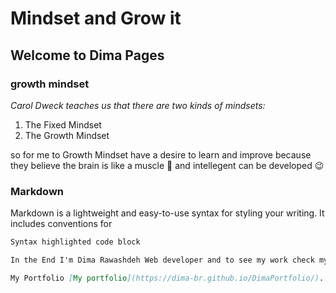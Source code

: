# Mindset and Grow it 
## Welcome to **Dima** Pages
### growth mindset

*Carol Dweck teaches us that there are two kinds of mindsets:*

1. The Fixed Mindset
2. The Growth Mindset

so for me to Growth Mindset 
have a desire to learn and improve because they believe the brain is like a muscle :muscle: and intellegent can be developed :wink:
### Markdown

Markdown is a lightweight and easy-to-use syntax for styling your writing. It includes conventions for

```markdown
Syntax highlighted code block

In the End I'm Dima Rawashdeh Web developer and to see my work check my portfolio please :point_down:

My Portfolio [My portfolio](https://dima-br.github.io/DimaPortfolio/).
